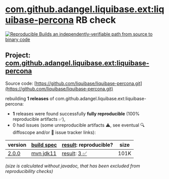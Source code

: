 [com.github.adangel.liquibase.ext:liquibase-percona](https://central.sonatype.com/artifact/com.github.adangel.liquibase.ext/liquibase-percona/versions) RB check
=======

[![Reproducible Builds](https://reproducible-builds.org/images/logos/rb.svg) an independently-verifiable path from source to binary code](https://reproducible-builds.org/)

## Project: [com.github.adangel.liquibase.ext:liquibase-percona](https://central.sonatype.com/artifact/com.github.adangel.liquibase.ext/liquibase-percona/versions)

Source code: [https://github.com/liquibase/liquibase-percona.git](https://github.com/liquibase/liquibase-percona.git)

rebuilding **1 releases** of com.github.adangel.liquibase.ext:liquibase-percona:
- **1** releases were found successfully **fully reproducible** (100% reproducible artifacts :white_check_mark:),
- 0 had issues (some unreproducible artifacts :warning:, see eventual :mag: diffoscope and/or :memo: issue tracker links):

| version | [build spec](/BUILDSPEC.md) | [result](https://reproducible-builds.org/docs/jvm/): reproducible? | size |
| -- | --------- | ------ | -- |
| [2.0.0](https://central.sonatype.com/artifact/com.github.adangel.liquibase.ext/liquibase-percona/2.0.0/pom) | [mvn jdk11](liquibase-percona-2.0.0.buildspec) | [result](liquibase-percona-2.0.0.buildinfo): [3 :white_check_mark: ](liquibase-percona-2.0.0.buildcompare) | 101K |

<i>(size is calculated without javadoc, that has been excluded from reproducibility checks)</i>

